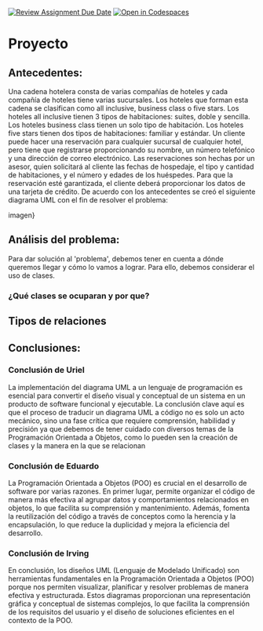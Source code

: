 [![Review Assignment Due Date](https://classroom.github.com/assets/deadline-readme-button-24ddc0f5d75046c5622901739e7c5dd533143b0c8e959d652212380cedb1ea36.svg)](https://classroom.github.com/a/XixB-tii)
[![Open in Codespaces](https://classroom.github.com/assets/launch-codespace-7f7980b617ed060a017424585567c406b6ee15c891e84e1186181d67ecf80aa0.svg)](https://classroom.github.com/open-in-codespaces?assignment_repo_id=12372569)
# Proyecto
## Antecedentes:

Una cadena hotelera consta de varias compañías de hoteles y cada compañía de hoteles tiene varias sucursales. Los hoteles que forman esta cadena se clasifican como all inclusive, business class o five stars. Los hoteles all inclusive tienen 3 tipos de habitaciones: suites, doble y sencilla. Los hoteles business class tienen un solo tipo de habitación. Los hoteles five stars tienen dos tipos de habitaciones: familiar y estándar.
Un cliente puede hacer una reservación para cualquier sucursal de cualquier hotel, pero tiene que registrarse proporcionando su nombre, un número telefónico y una dirección de correo electrónico.
Las reservaciones son hechas por un asesor, quien solicitará al cliente las fechas de hospedaje, el tipo y cantidad de habitaciones, y el número y edades de los huéspedes. Para que la reservación esté garantizada, el cliente deberá proporcionar los datos de una tarjeta de crédito.
De acuerdo con los antecedentes se creó el siguiente diagrama UML con el fin de resolver el  problema:

imagen}

## Análisis del problema:
Para dar solución al 'problema', debemos tener en cuenta a dónde queremos llegar y cómo lo vamos a lograr. Para ello, debemos considerar el uso de clases.


### ¿Qué clases se ocuparan y por que?


## Tipos de relaciones

## Conclusiones:

### Conclusión de Uriel

La implementación del diagrama UML a un lenguaje de programación es esencial para convertir el diseño visual y conceptual de un sistema en un producto de software funcional y ejecutable. La conclusión clave aquí es que el proceso de traducir un diagrama UML a código no es solo un acto mecánico, sino una fase crítica que requiere comprensión, habilidad y precisión ya que debemos de tener cuidado con diversos temas de la Programación Orientada a Objetos, como lo pueden sen la creación de clases y la manera en la que se relacionan


### Conclusión de Eduardo

La Programación Orientada a Objetos (POO) es crucial en el desarrollo de software por varias razones. En primer lugar, permite organizar el código de manera más efectiva al agrupar datos y comportamientos relacionados en objetos, lo que facilita su comprensión y mantenimiento. Además, fomenta la reutilización del código a través de conceptos como la herencia y la encapsulación, lo que reduce la duplicidad y mejora la eficiencia del desarrollo.


### Conclusión de Irving

En conclusión, los diseños UML (Lenguaje de Modelado Unificado) son herramientas fundamentales en la Programación Orientada a Objetos (POO) porque nos permiten visualizar, planificar y resolver problemas de manera efectiva y estructurada. Estos diagramas proporcionan una representación gráfica y conceptual de sistemas complejos, lo que facilita la comprensión de los requisitos del usuario y el diseño de soluciones eficientes en el contexto de la POO.
